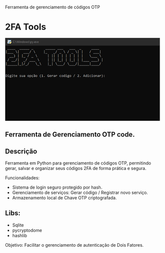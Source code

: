 Ferramenta de gerenciamento de códigos OTP
 
 # 2FA Tools

![alt text](assets/imgs/image.png)

## Ferramenta de Gerenciamento OTP code.

## Descrição
Ferramenta em Python para gerenciamento de códigos OTP, permitindo gerar, salvar e organizar seus códigos 2FA de forma prática e segura.

Funcionalidades:
- Sistema de login seguro protegido por hash.
- Gerenciamento de serviços: Gerar código / Registrar novo serviço.
- Armazenamento local de Chave OTP criptografada.

## Libs:
- Sqlite
- pycryptodome
- hashlib

Objetivo:
Facilitar o gerenciamento de autenticação de Dois Fatores.

